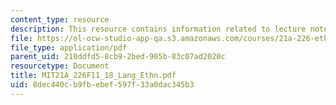 ```yaml
---
content_type: resource
description: This resource contains information related to lecture notes.
file: https://ol-ocw-studio-app-qa.s3.amazonaws.com/courses/21a-226-ethnic-and-national-identity-fall-2011/8dec440cb9fbebef597f33a0dac345b3_MIT21A_226F11_18_Lang_Ethn.pdf
file_type: application/pdf
parent_uid: 210ddfd5-8cb9-2bed-905b-83c07ad2020c
resourcetype: Document
title: MIT21A_226F11_18_Lang_Ethn.pdf
uid: 8dec440c-b9fb-ebef-597f-33a0dac345b3
---
```


